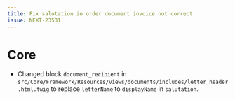 ```yaml
---
title: Fix salutation in order document invoice not correct
issue: NEXT-23531
---
```

# Core
* Changed block `document_recipient` in `src/Core/Framework/Resources/views/documents/includes/letter_header.html.twig` to replace `letterName` to `displayName` in `salutation`.
